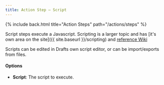 ```yaml
---
title: Action Step – Script
---
```


{% include back.html title="Action Steps" path="/actions/steps" %}

Script steps execute a Javascript. Scripting is a larger topic and has [it's own area on the site]({{ site.baseurl }}/scripting) and [reference Wiki](https://github.com/agiletortoise/drafts-documentation/wiki)

Scripts can be edited in Drafts own script editor, or can be import/exports from files.

#### Options

- **Script**: The script to execute.
